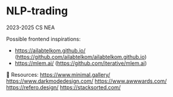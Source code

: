 # NLP-trading
2023-2025 CS NEA

Possible frontend inspirations: 
- https://ailabtelkom.github.io/ (https://github.com/ailabtelkom/ailabtelkom.github.io)
- https://mlem.ai/ (https://github.com/iterative/mlem.ai)

🔗 Resources:
https://www.minimal.gallery/
https://www.darkmodedesign.com/
https://www.awwwards.com/
https://refero.design/
https://stacksorted.com/
